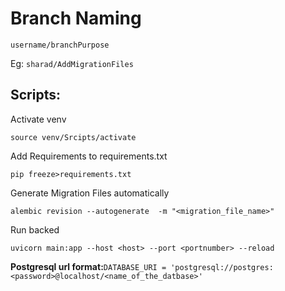 # Branch Naming

`username/branchPurpose`

Eg:
`sharad/AddMigrationFiles`


## Scripts:

Activate venv   
```shell
source venv/Srcipts/activate
```

Add Requirements to requirements.txt
```shell
pip freeze>requirements.txt
```

Generate Migration Files automatically
```shell
alembic revision --autogenerate  -m "<migration_file_name>"
```

Run backed
```shell
uvicorn main:app --host <host> --port <portnumber> --reload
```

**Postgresql url format:**`DATABASE_URI = 'postgresql://postgres:<password>@localhost/<name_of_the_datbase>'`